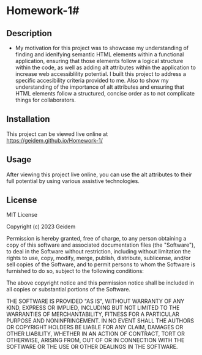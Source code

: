# Homework-1#

## Description

- My motivation for this project was to showcase my understanding of finding and idenifying semantic HTML elements within a functional application, ensuring that those elements follow a logical structure within the code, as well as adding alt attributes within the application to increase web accessiblility potential. I built this project to address a specific accesibility criteria provided to me. Also to show my understanding of the importance of alt attributes and ensuring that HTML elements follow a structured, concise order as to not complicate things for collaborators.



## Installation

This project can be viewed live online at https://geidem.github.io/Homework-1/ 

## Usage

After viewing this project live online, you can use the alt attributes to their full potential by using various assistive technologies.



## License

MIT License

Copyright (c) 2023 Geidem

Permission is hereby granted, free of charge, to any person obtaining a copy
of this software and associated documentation files (the "Software"), to deal
in the Software without restriction, including without limitation the rights
to use, copy, modify, merge, publish, distribute, sublicense, and/or sell
copies of the Software, and to permit persons to whom the Software is
furnished to do so, subject to the following conditions:

The above copyright notice and this permission notice shall be included in all
copies or substantial portions of the Software.

THE SOFTWARE IS PROVIDED "AS IS", WITHOUT WARRANTY OF ANY KIND, EXPRESS OR
IMPLIED, INCLUDING BUT NOT LIMITED TO THE WARRANTIES OF MERCHANTABILITY,
FITNESS FOR A PARTICULAR PURPOSE AND NONINFRINGEMENT. IN NO EVENT SHALL THE
AUTHORS OR COPYRIGHT HOLDERS BE LIABLE FOR ANY CLAIM, DAMAGES OR OTHER
LIABILITY, WHETHER IN AN ACTION OF CONTRACT, TORT OR OTHERWISE, ARISING FROM,
OUT OF OR IN CONNECTION WITH THE SOFTWARE OR THE USE OR OTHER DEALINGS IN THE
SOFTWARE.

